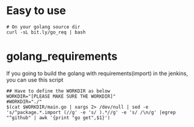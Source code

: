 # Easy to use
```
# On your golang source dir
curl -sL bit.ly/go_req | bash
```


# golang_requirements
If you going to build the golang with requirements(import) in the jenkins, you can use this script
```
## Have to define the WORKDIR as below
WORKDIR="[PLEASE MAKE SURE THE WORKDIR]"
#WORKDIR="./"
$(cat $WORKDIR/main.go | xargs 2> /dev/null | sed -e 's/^package.*.import (//g' -e 's/ ).*//g' -e 's/ /\n/g' |egrep "^github" | awk '{print "go get",$1}')
```
